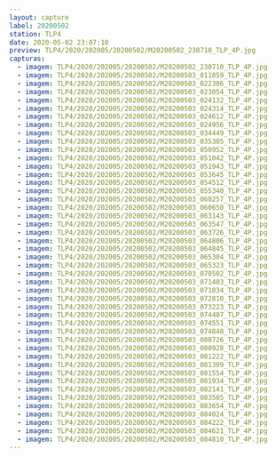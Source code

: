 ```yaml
---
layout: capture
label: 20200502
station: TLP4
date: 2020-05-02 23:07:10
preview: TLP4/2020/202005/20200502/M20200502_230710_TLP_4P.jpg
capturas:
  - imagem: TLP4/2020/202005/20200502/M20200502_230710_TLP_4P.jpg
  - imagem: TLP4/2020/202005/20200502/M20200503_011859_TLP_4P.jpg
  - imagem: TLP4/2020/202005/20200502/M20200503_022306_TLP_4P.jpg
  - imagem: TLP4/2020/202005/20200502/M20200503_023054_TLP_4P.jpg
  - imagem: TLP4/2020/202005/20200502/M20200503_024132_TLP_4P.jpg
  - imagem: TLP4/2020/202005/20200502/M20200503_024314_TLP_4P.jpg
  - imagem: TLP4/2020/202005/20200502/M20200503_024612_TLP_4P.jpg
  - imagem: TLP4/2020/202005/20200502/M20200503_024956_TLP_4P.jpg
  - imagem: TLP4/2020/202005/20200502/M20200503_034449_TLP_4P.jpg
  - imagem: TLP4/2020/202005/20200502/M20200503_035305_TLP_4P.jpg
  - imagem: TLP4/2020/202005/20200502/M20200503_050952_TLP_4P.jpg
  - imagem: TLP4/2020/202005/20200502/M20200503_051042_TLP_4P.jpg
  - imagem: TLP4/2020/202005/20200502/M20200503_051943_TLP_4P.jpg
  - imagem: TLP4/2020/202005/20200502/M20200503_053645_TLP_4P.jpg
  - imagem: TLP4/2020/202005/20200502/M20200503_054512_TLP_4P.jpg
  - imagem: TLP4/2020/202005/20200502/M20200503_055340_TLP_4P.jpg
  - imagem: TLP4/2020/202005/20200502/M20200503_060257_TLP_4P.jpg
  - imagem: TLP4/2020/202005/20200502/M20200503_060650_TLP_4P.jpg
  - imagem: TLP4/2020/202005/20200502/M20200503_063143_TLP_4P.jpg
  - imagem: TLP4/2020/202005/20200502/M20200503_063547_TLP_4P.jpg
  - imagem: TLP4/2020/202005/20200502/M20200503_063726_TLP_4P.jpg
  - imagem: TLP4/2020/202005/20200502/M20200503_064806_TLP_4P.jpg
  - imagem: TLP4/2020/202005/20200502/M20200503_064845_TLP_4P.jpg
  - imagem: TLP4/2020/202005/20200502/M20200503_065304_TLP_4P.jpg
  - imagem: TLP4/2020/202005/20200502/M20200503_065323_TLP_4P.jpg
  - imagem: TLP4/2020/202005/20200502/M20200503_070502_TLP_4P.jpg
  - imagem: TLP4/2020/202005/20200502/M20200503_071403_TLP_4P.jpg
  - imagem: TLP4/2020/202005/20200502/M20200503_071834_TLP_4P.jpg
  - imagem: TLP4/2020/202005/20200502/M20200503_072810_TLP_4P.jpg
  - imagem: TLP4/2020/202005/20200502/M20200503_073223_TLP_4P.jpg
  - imagem: TLP4/2020/202005/20200502/M20200503_074407_TLP_4P.jpg
  - imagem: TLP4/2020/202005/20200502/M20200503_074551_TLP_4P.jpg
  - imagem: TLP4/2020/202005/20200502/M20200503_074848_TLP_4P.jpg
  - imagem: TLP4/2020/202005/20200502/M20200503_080726_TLP_4P.jpg
  - imagem: TLP4/2020/202005/20200502/M20200503_080928_TLP_4P.jpg
  - imagem: TLP4/2020/202005/20200502/M20200503_081222_TLP_4P.jpg
  - imagem: TLP4/2020/202005/20200502/M20200503_081309_TLP_4P.jpg
  - imagem: TLP4/2020/202005/20200502/M20200503_081554_TLP_4P.jpg
  - imagem: TLP4/2020/202005/20200502/M20200503_081934_TLP_4P.jpg
  - imagem: TLP4/2020/202005/20200502/M20200503_082141_TLP_4P.jpg
  - imagem: TLP4/2020/202005/20200502/M20200503_083505_TLP_4P.jpg
  - imagem: TLP4/2020/202005/20200502/M20200503_083654_TLP_4P.jpg
  - imagem: TLP4/2020/202005/20200502/M20200503_084024_TLP_4P.jpg
  - imagem: TLP4/2020/202005/20200502/M20200503_084222_TLP_4P.jpg
  - imagem: TLP4/2020/202005/20200502/M20200503_084621_TLP_4P.jpg
  - imagem: TLP4/2020/202005/20200502/M20200503_084810_TLP_4P.jpg
---
```

